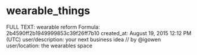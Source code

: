 # wearable_things

FULL TEXT: wearable reform
Formula: 2b4590ff2b1949999853c39f26ff7b10
created_at: August 19, 2015 12:12 PM (UTC)
user/description: your next business idea // by @igowen
user/location: the wearables space